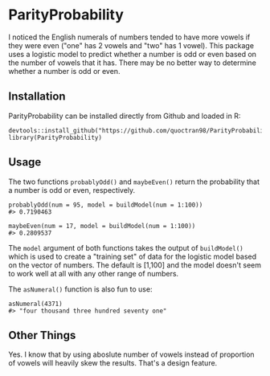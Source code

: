 # ParityProbability
I noticed the English numerals of numbers tended to have more vowels if they were even ("one" has 2 vowels and "two" has 1 vowel). This package uses a logistic model to predict whether a number is odd or even based on the number of vowels that it has. There may be no better way to determine whether a number is odd or even.

## Installation

ParityProbability can be installed directly from Github and loaded in R:

```
devtools::install_github("https://github.com/quoctran98/ParityProbability.git")
library(ParityProbability)
```

## Usage

The two functions ```probablyOdd()``` and ```maybeEven()``` return the probability that a number is odd or even, respectively.

``` 
probablyOdd(num = 95, model = buildModel(num = 1:100))
#> 0.7190463
```
```
maybeEven(num = 17, model = buildModel(num = 1:100))
#> 0.2809537
```

The ```model``` argument of both functions takes the output of ```buildModel()``` which is used to create a "training set" of data for the logistic model based on the vector of numbers. The default is [1,100] and the model doesn't seem to work well at all with any other range of numbers.

The ```asNumeral()``` function is also fun to use:

```
asNumeral(4371)
#> "four thousand three hundred seventy one"
```
## Other Things

Yes. I know that by using aboslute number of vowels instead of proportion of vowels will heavily skew the results. That's a design feature.
